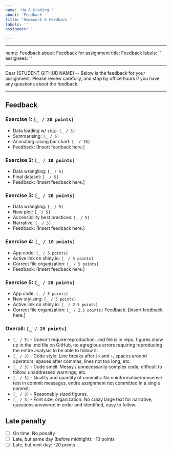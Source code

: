 ```yaml
---
name: 'HW 6 Grading '
about: 'Feedback '
title: 'Homework 6 Feedback '
labels: ''
assignees: ''

---
```


---
name: Feedback
about: Feedback for assignment
title: Feedback
labels: ''
assignees: ''

---

Dear [STUDENT GITHUB NAME] -- Below is the feedback for your assignment. Please review carefully, and stop by office hours if you have any questions about the feedback.

---

## Feedback

### Exercise 1: `[_ / 20 points]`

- Data loading w/ `skip`: `[_ / 5]`
- Summarising: `[_ / 5]`
- Animating racing bar chart: `[_ / 10]`
- Feedback: [Insert feedback here.]

### Exercise 2: `[_ / 10 points]`

  - Data wrangling: `[_ / 5]`
  - Final dataset: `[_ / 5]`
  - Feedback: [Insert feedback here.]


### Exercise 3: `[_ / 20 points]`

  - Data wrangling: `[_ / 5]`
  - New plot: `[_ / 5]`
  - Accessibility best practices: `[_ / 5]`
  - Narrative: `[_ / 5]`
  - Feedback: [Insert feedback here.]
  
### Exercise 4: `[_ / 10 points]`

- App code: `[_ / 5 points]`
- Active link on shiny.io: `[_ / 5 points]`
- Correct file organization: `[_ / 5 points]`
- Feedback: [Insert feedback here.]

### Exercise 5: `[_ / 20 points]`
- App code: `[_ / 5 points]`
- New stylizing: `[_ / 5 points]`
- Active link on shiny.io: `[_ / 2.5 points]`
- Correct file organization: `[_ / 2.5 points]`
Feedback: [Insert feedback here.]

### Overall: `[_ / 20 points]`

- `[_ / 5]` - Doesn't require reproduction: .md file is in repo, figures show up in the .md file on GitHub, no egregious errors requiring reproducing the entire analysis to be able to follow it.
- `[_ / 3]` - Code style: Line breaks after `|>` and `+`, spaces around operators, spaces after commas, lines not too long, etc.
- `[_ / 3]` - Code smell: Messy / unnecessarily complex code, difficult to follow, unaddressed warnings, etc.
- `[_ / 3]` - Quality and quantity of commits: No uninformative/nonsense text in commit messages, entire assignment not committed in a single commit.
- `[_ / 3]` - Reasonably sized figures.
- `[_ / 3]` - Font size, organization: No crazy large text for narrative, questions answered in order and identified, easy to follow.

## Late penalty

- [ ] On time: No penalty
- [ ] Late, but same day (before midnight): -10 points
- [ ] Late, but next day: -20 points
